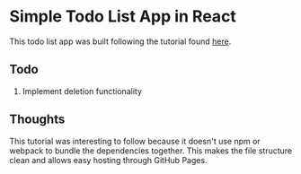 # Simple Todo List App in React

This todo list app was built following the tutorial found [here](https://www.kirupa.com/react/simple_todo_app_react.htm?utm_source=ActiveCampaign&utm_medium=email&utm_content=Advanced+Beginner+Challenge%3A+JavaScript+Day+16&utm_campaign=JS+Day+16).

## Todo

1. Implement deletion functionality

## Thoughts

This tutorial was interesting to follow because it doesn't use npm or webpack to bundle the dependencies together. This makes the file structure clean and allows easy hosting through GitHub Pages.